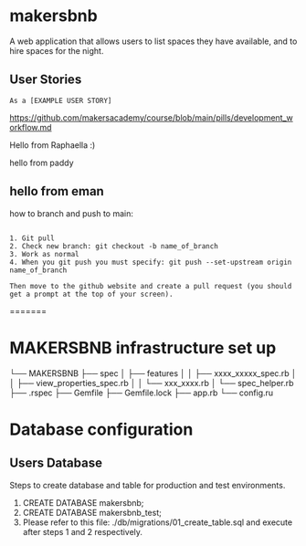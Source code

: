 # makersbnb

A web application that allows users to list spaces they have available, and to hire spaces for the night.

## User Stories

```
As a [EXAMPLE USER STORY]

```

https://github.com/makersacademy/course/blob/main/pills/development_workflow.md

Hello from Raphaella :)

hello from paddy

## hello from eman

how to branch and push to main:

```

1. Git pull
2. Check new branch: git checkout -b name_of_branch
3. Work as normal
4. When you git push you must specify: git push --set-upstream origin name_of_branch

Then move to the github website and create a pull request (you should get a prompt at the top of your screen).

```

=======

# MAKERSBNB infrastructure set up

└── MAKERSBNB
├── spec
│ ├── features
│ │ ├── xxxx_xxxxx_spec.rb
│ │ ├── view_properties_spec.rb
│ │ └── xxx_xxxx.rb
│ └── spec_helper.rb
├── .rspec
├── Gemfile
├── Gemfile.lock
├── app.rb
└── config.ru

# Database configuration

## Users Database

Steps to create database and table for production and test environments.

1. CREATE DATABASE makersbnb;
2. CREATE DATABASE makersbnb_test;
3. Please refer to this file: ./db/migrations/01_create_table.sql and execute after
   steps 1 and 2 respectively.
